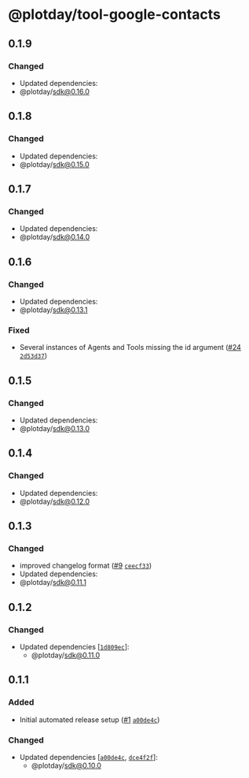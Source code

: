 # @plotday/tool-google-contacts

## 0.1.9

### Changed

- Updated dependencies:
- @plotday/sdk@0.16.0

## 0.1.8

### Changed

- Updated dependencies:
- @plotday/sdk@0.15.0

## 0.1.7

### Changed

- Updated dependencies:
- @plotday/sdk@0.14.0

## 0.1.6

### Changed

- Updated dependencies:
- @plotday/sdk@0.13.1

### Fixed

- Several instances of Agents and Tools missing the id argument ([#24](https://github.com/plotday/plot/pull/24) [`2d53d37`](https://github.com/plotday/plot/commit/2d53d3794419ee218976d6468319ae9129c93088))

## 0.1.5

### Changed

- Updated dependencies:
- @plotday/sdk@0.13.0

## 0.1.4

### Changed

- Updated dependencies:
- @plotday/sdk@0.12.0

## 0.1.3

### Changed

- improved changelog format ([#9](https://github.com/plotday/plot/pull/9) [`ceecf33`](https://github.com/plotday/plot/commit/ceecf33))
- Updated dependencies:
- @plotday/sdk@0.11.1

## 0.1.2

### Changed

- Updated dependencies [[`1d809ec`](https://github.com/plotday/plot/commit/1d809ec778244921cda072eb3744f36e28b3c1b4)]:
  - @plotday/sdk@0.11.0

## 0.1.1

### Added

- Initial automated release setup ([#1](https://github.com/plotday/plot/pull/1) [`a00de4c`](https://github.com/plotday/plot/commit/a00de4c48e3ec1d6190235d1d38fd3e5d398d480))

### Changed

- Updated dependencies [[`a00de4c`](https://github.com/plotday/plot/commit/a00de4c48e3ec1d6190235d1d38fd3e5d398d480), [`dce4f2f`](https://github.com/plotday/plot/commit/dce4f2ff3596bd9c73212c90a1cd49a7dac12f48)]:
  - @plotday/sdk@0.10.0

